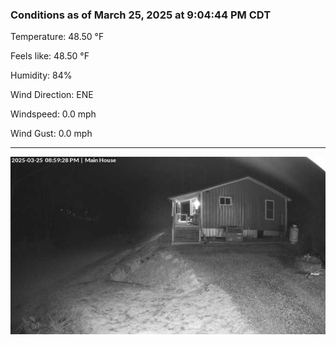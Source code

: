 ### Conditions as of March 25, 2025 at 9:04:44 PM CDT 

Temperature: 48.50 &deg;F

Feels like: 48.50 &deg;F

Humidity: 84%

Wind Direction: ENE

Windspeed: 0.0 mph

Wind Gust: 0.0 mph

---

<img src="./images/latest.jpeg"/>


